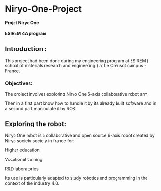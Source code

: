 # Niryo-One-Project

#### Projet Niryo One
#### ESIREM 4A program 

## Introduction : 

This project had been done during my engineering program at ESIREM ( school of materials research and engineering ) at Le Creusot campus - France. 

### Objectives: 

The project involves exploring Niryo One 6-axis collaborative robot arm 

Then in a first part know how to handle it by its already built software and in a second part manipulate it by ROS.


## Exploring the robot: 

Niryo One robot is a collaborative and open source 6-axis robot created by Niryo society society in france for: 

Higher education 

Vocational training 

R&D laboratories 

Its use is particularly adapted to study robotics and programming in the context of the industry 4.0.
